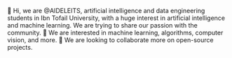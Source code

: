 👋 Hi, we are @AIDELEITS, artificial intelligence and data engineering students in Ibn Tofail University, with a huge interest in artificial intelligence and machine learning. We are trying to share our passion with the community.
👀 We are interested in machine learning, algorithms, computer vision, and more.
💞️ We are looking to collaborate more on open-source projects.
